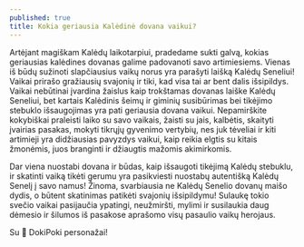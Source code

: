 ```yaml
---
published: true
title: Kokia geriausia Kalėdinė dovana vaikui?
---
```


Artėjant magiškam Kalėdų laikotarpiui, pradedame sukti galvą, kokias geriausias kalėdines dovanas galime padovanoti savo artimiesiems. Vienas iš būdų sužinoti slapčiausius vaikų norus yra parašyti laišką Kalėdų Seneliui! Vaikai prirašo gražiausių svajonių ir <!--more--> tiki, kad visa tai ar bent dalis išsipildys. Vaikai nebūtinai įvardina žaislus kaip trokštamas dovanas laiške Kalėdų Seneliui, bet kartais Kalėdinis šeimų ir giminių susibūrimas bei tikėjimo stebuklo išsaugojimas yra pati geriausia dovana vaikui. Nepamirškite kokybiškai praleisti laiko su savo vaikais, žaisti su jais, kalbėtis, skaityti įvairias pasakas, mokyti tikrųjų gyvenimo vertybių, nes juk tėveliai ir kiti artimieji yra didžiausias pavyzdys vaikui, kaip reikia elgtis su kitais žmonėmis, juos branginti ir džiaugtis mažomis akimirkomis. 


Dar viena nuostabi dovana ir būdas, kaip išsaugoti tikėjimą Kalėdų stebuklu, ir skatinti vaiką tikėti gerumu yra pasikviesti nuostabų autentišką Kalėdų Senelį į savo namus! Žinoma, svarbiausia ne Kalėdų Senelio dovanų maišo dydis, o  būtent skatinimas patikėti svajonių išsipildymu! Sulaukę tokio svečio vaikai pasijaučia ypatingi, neužmiršti, mylimi ir susilaukia daug dėmesio ir šilumos iš pasakose aprašomo visų pasaulio vaikų herojaus. 

Su 🤍 DokiPoki personažai!
